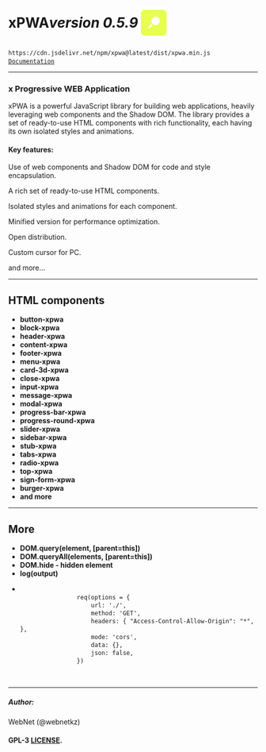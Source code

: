 <h1 style="display: flex; align-items: center;">
    xPWA 
    <i>version 0.5.9</i>
    <img src="./logo.png">
</h1>
<code>https://cdn.jsdelivr.net/npm/xpwa@latest/dist/xpwa.min.js</code>
<code><a href="https://xpwa.webnet.kz">Documentation</a></code>

<hr>
<h3>x Progressive WEB Application</h3>
<p>xPWA is a powerful JavaScript library for building web applications, heavily leveraging web components and the Shadow DOM. The library provides a set of ready-to-use HTML components with rich functionality, each having its own isolated styles and animations.</p>
<h4>Key features:</h4>
<p>Use of web components and Shadow DOM for code and style encapsulation.</p>
<p>A rich set of ready-to-use HTML components.</p>
<p>Isolated styles and animations for each component.</p>
<p>Minified version for performance optimization.</p>
<p>Open distribution.</p>
<p>Custom cursor for PC.</p>
<p>and more...</p>
<hr>
<h2>HTML components</h2>
<ul>
    <li><b>button-xpwa</b></li>
    <li><b>block-xpwa</b></li>
    <li><b>header-xpwa</b></li>
    <li><b>content-xpwa</b></li>
    <li><b>footer-xpwa</b></li>
    <li><b>menu-xpwa</b></li>
    <li><b>card-3d-xpwa</b></li>
    <li><b>close-xpwa</b></li>
    <li><b>input-xpwa</b></li>
    <li><b>message-xpwa</b></li>
    <li><b>modal-xpwa</b></li>
    <li><b>progress-bar-xpwa</b></li>
    <li><b>progress-round-xpwa</b></li>
    <li><b>slider-xpwa</b></li>
    <li><b>sidebar-xpwa</b></li>
    <li><b>stub-xpwa</b></li>
    <li><b>tabs-xpwa</b></li>
    <li><b>radio-xpwa</b></li>
    <li><b>top-xpwa</b></li>
    <li><b>sign-form-xpwa</b></li>
    <li><b>burger-xpwa</b></li>
    <li><b>and more</b></li>
</ul>

<hr>
<h2>More</h2>
<ul>
    <li><b>DOM.query(element, [parent=this])</b></li>
    <li><b>DOM.queryAll(elements, [parent=this])</b></li>
    <li><b>DOM.hide - hidden element</b></li>
    <li><b>log(output)</b></li>
    <li>
        <pre>
            <code>
                req(options = {
                    url: './', 
                    method: 'GET', 
                    headers: { "Access-Control-Allow-Origin": "*", },
                    mode: 'cors',
                    data: {},
                    json: false,
                })
            </code>
        </pre>
    </li>
</ul>
<hr>
<h5>Author:</h5>
<p>WebNet (@webnetkz)</p>
<h4>GPL-3 <a href="LICENSE">LICENSE</a>.</h4>




